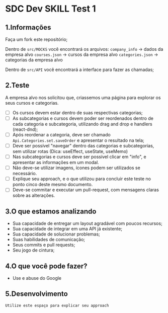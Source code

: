 # SDC Dev SKILL Test 1

## 1.Informações

Faça um fork este repositório;

Dentro de `src/MOCKS` você encontrará os arquivos:
``company_info`` -> dados da empresa alvo
``courses.json`` -> cursos da empresa alvo
``categories.json`` -> categorias da empresa alvo

Dentro de `src/API` você encontrará a interface para fazer as chamadas;

## 2.Teste

A empresa alvo nos solicitou que, criassemos uma página para explorar os seus cursos e categorias.

- [ ] Os cursos devem estar dentro de suas respectivas categorias;
- [ ] As subcategorias e cursos devem poder ser reordenados dentro de cada categoria e subcategoria, utilizando drag and drop e handlers (react-dnd);
- [ ] Após reordenar a categoria, deve ser chamado `Api.Categories.set.saveOrder` e apresentar o resultado na tela;
- [ ] Deve ser possível "navegar" dentro das categorias e subcategorias, sem utilizar rotas (Dica: useEffect, useState, useMemo)
- [ ] Nas subcategorias e cursos deve ser possível clicar em "info", e apresentar as informações em um modal.
- [ ] Não deve-se utilizar imagens, ícones podem ser utilizados se necessário.
- [ ] Explique seu approach, e o que utilizou para concluir este teste no ponto cinco deste mesmo documento.
- [ ] Deve-se commitar e executar um pull-request, com mensagens claras sobre as alterações.

## 3.O que estamos analizando

- Sua capacidade de entregar um layout agradável com poucos recursos;
- Sua capacidade de integrar em uma API já existente;
- Sua capacidade de solucionar problemas;
- Suas habilidades de comunicação;
- Seus commits e pull requests;
- Seu jogo de cintura;

## 4.O que você pode fazer?

- Use e abuse do Google

## 5.Desenvolvimento

`Utilize este espaço para explicar seu approach`